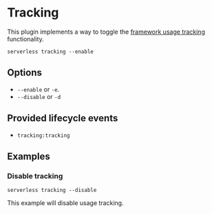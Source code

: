 <!--
title: Serverless Tracking CLI Command
menuText: Tracking
description: Enable or Disable anonymous usage tracking for Serverless
layout: Doc
-->

# Tracking

This plugin implements a way to toggle the [framework usage tracking](../usage-tracking.md) functionality.

```
serverless tracking --enable
```

## Options
- `--enable` or `-e`.
- `--disable` or `-d`

## Provided lifecycle events
- `tracking:tracking`

## Examples

### Disable tracking

```
serverless tracking --disable
```

This example will disable usage tracking.
